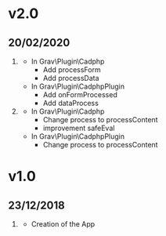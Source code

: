 # v2.0
## 20/02/2020

1. [](#new)
    * In Grav\Plugin\Cadphp
		* Add processForm 
		* Add processData
	* In Grav\Plugin\CadphpPlugin
		* Add onFormProcessed 
		* Add dataProcess
2. [](#improved)
	* In Grav\Plugin\Cadphp 
		* Change process to processContent  
		* improvement safeEval
	* In Grav\Plugin\CadphpPlugin
		* Change process to processContent
		
# v1.0
## 23/12/2018

1. [](#new)
    * Creation of the App
	 